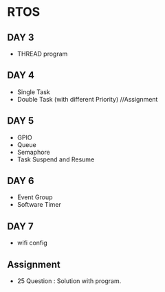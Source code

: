 # RTOS
 ## DAY 3
  - THREAD program
  
 ## DAY 4
  - Single Task
  - Double Task (with different Priority) //Assignment
  
 ## DAY 5
  - GPIO 
  - Queue
  - Semaphore
  - Task Suspend and Resume
  
 ## DAY 6
  - Event Group
  - Software Timer
  
 ## DAY 7
  - wifi config
   
  ## Assignment
   - 25 Question : Solution with program.
